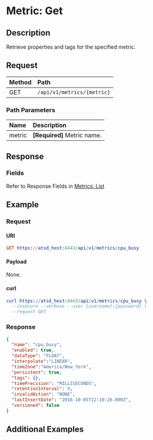 # Metric: Get

## Description

Retrieve properties and tags for the specified metric.

## Request

| **Method** | **Path** |
|:---|:---|
| GET | `/api/v1/metrics/{metric}` |

### Path Parameters

| **Name** | **Description** |
|:---|:---|
| metric | **[Required]** Metric name. |

## Response

### Fields

Refer to Response Fields in [Metrics: List](list.md#fields)

## Example

### Request

#### URI

```elm
GET https://atsd_host:8443/api/v1/metrics/cpu_busy
```

#### Payload

None.

#### curl

```elm
curl https://atsd_host:8443/api/v1/metrics/cpu_busy \
  --insecure --verbose --user {username}:{password} \
  --request GET
```

### Response

```json
{
  "name": "cpu_busy",
  "enabled": true,
  "dataType": "FLOAT",
  "interpolate":"LINEAR",
  "timeZone":"America/New_York",
  "persistent": true,
  "tags": {},
  "timePrecision": "MILLISECONDS",
  "retentionInterval": 0,
  "invalidAction": "NONE",
  "lastInsertDate": "2016-10-05T12:10:26.000Z",
  "versioned": false
}
```

## Additional Examples
